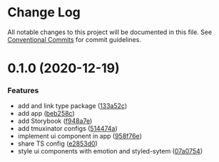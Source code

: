 # Change Log

All notable changes to this project will be documented in this file.
See [Conventional Commits](https://conventionalcommits.org) for commit guidelines.

# 0.1.0 (2020-12-19)


### Features

* add and link type package ([133a52c](https://github.com/JakeElder/project-eden/commit/133a52c5f90f1f7012d42de6c7f1f5c641cb77fb))
* add app ([beb258c](https://github.com/JakeElder/project-eden/commit/beb258c339ef92e251ca6df8919cc2d702affa10))
* add Storybook ([f948a7e](https://github.com/JakeElder/project-eden/commit/f948a7ea4a0450ec9b9125a5848fd9ae48de60c8))
* add tmuxinator configs ([514474a](https://github.com/JakeElder/project-eden/commit/514474adbfead7729fee0e66fc701f3df03b91ab))
* implement ui component in app ([958f76e](https://github.com/JakeElder/project-eden/commit/958f76e18f5ae3ca9bbaf32ec9648d0276f8c47c))
* share TS config ([e2853d0](https://github.com/JakeElder/project-eden/commit/e2853d0fa1f7067777cf1aea4a889bcc31ffcc55))
* style ui components with emotion and styled-sytem ([07a0754](https://github.com/JakeElder/project-eden/commit/07a07542f8c0a4750717ebdcd15d149514013e6f))
